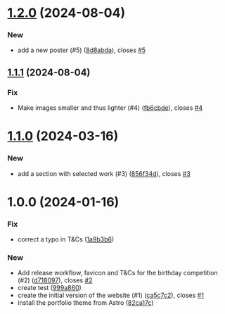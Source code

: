 # [1.2.0](https://github.com/rafalkrol-xyz/przepisnikszczescia-pl/compare/v1.1.1...v1.2.0) (2024-08-04)


### New

* add a new poster (#5) ([8d8abda](https://github.com/rafalkrol-xyz/przepisnikszczescia-pl/commit/8d8abda5095da39d5dfe36a2ea764abbf0cb0972)), closes [#5](https://github.com/rafalkrol-xyz/przepisnikszczescia-pl/issues/5)

## [1.1.1](https://github.com/rafalkrol-xyz/przepisnikszczescia-pl/compare/v1.1.0...v1.1.1) (2024-08-04)


### Fix

* Make images smaller and thus lighter (#4) ([fb6cbde](https://github.com/rafalkrol-xyz/przepisnikszczescia-pl/commit/fb6cbdefcbc9c774b21cc800ac5ab242925f466d)), closes [#4](https://github.com/rafalkrol-xyz/przepisnikszczescia-pl/issues/4)

# [1.1.0](https://github.com/rafalkrol-xyz/przepisnikszczescia-pl/compare/v1.0.0...v1.1.0) (2024-03-16)


### New

* add a section with selected work (#3) ([856f34d](https://github.com/rafalkrol-xyz/przepisnikszczescia-pl/commit/856f34d69fba2fedbacfeab686c7a10622f52452)), closes [#3](https://github.com/rafalkrol-xyz/przepisnikszczescia-pl/issues/3)

# 1.0.0 (2024-01-16)


### Fix

* correct a typo in T&Cs ([1a9b3b6](https://github.com/rafalkrol-xyz/przepisnikszczescia-pl/commit/1a9b3b6d7a580ee7c6f05505a05820e51309889f))

### New

* Add release workflow, favicon and T&Cs for the birthday competition (#2) ([d718097](https://github.com/rafalkrol-xyz/przepisnikszczescia-pl/commit/d7180975c58e2dd35ca247deb653e93ff75f24cf)), closes [#2](https://github.com/rafalkrol-xyz/przepisnikszczescia-pl/issues/2)
* create test ([999a860](https://github.com/rafalkrol-xyz/przepisnikszczescia-pl/commit/999a860e550967f55da6b2e85367a77d7a927a0f))
* create the initial version of the website (#1) ([ca5c7c2](https://github.com/rafalkrol-xyz/przepisnikszczescia-pl/commit/ca5c7c22ac7980db908663ec1c2e890c0c7188ca)), closes [#1](https://github.com/rafalkrol-xyz/przepisnikszczescia-pl/issues/1)
* install the portfolio theme from Astro ([82ca17c](https://github.com/rafalkrol-xyz/przepisnikszczescia-pl/commit/82ca17ccbc0cb7725b5d7abc91d2eeafd7c04abf))
